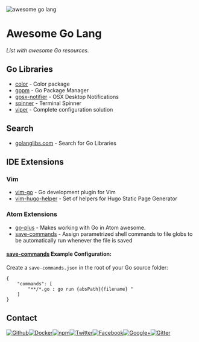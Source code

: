 ![awesome go lang](https://github.frapsoft.com/top/awesome-go.png?v=101)

# Awesome Go Lang

_List with awesome Go resources._

## Go Libraries

- [color](https://github.com/fatih/color) - Color package
- [gopm](https://github.com/gpmgo/gopm) - Go Package Manager
- [gosx-notifier](https://github.com/deckarep/gosx-notifier) - OSX Desktop Notifications
- [spinner](https://github.com/briandowns/spinner) - Terminal Spinner
- [viper](https://github.com/spf13/viper) - Complete configuration solution

## Search

- [golanglibs.com](https://golanglibs.com/) - Search for Go Libraries

## IDE Extensions

### Vim

- [vim-go](https://github.com/fatih/vim-go) - Go development plugin for Vim
- [vim-hugo-helper](https://github.com/robertbasic/vim-hugo-helper) - Set of helpers for Hugo Static Page Generator

###  Atom Extensions

- [go-plus](https://github.com/joefitzgerald/go-plus) - Makes working with Go in Atom awesome.
- [save-commands](https://atom.io/packages/save-commands) - Assign parametrized shell commands to file globs to be automatically run whenever the file is saved

#### [save-commands](https://atom.io/packages/save-commands) Example Configuration:

Create a `save-commands.json` in the root of your Go source folder:

```
{
    "commands": [
        "**/*.go : go run {absPath}{filename} "
    ]
}
```

##  Contact

[![Github](https://github.frapsoft.com/social/github.png)](https://github.com/ellerbrock/)[![Docker](https://github.frapsoft.com/social/docker.png)](https://hub.docker.com/u/ellerbrock/)[![npm](https://github.frapsoft.com/social/npm.png)](https://www.npmjs.com/~ellerbrock)[![Twitter](https://github.frapsoft.com/social/twitter.png)](https://twitter.com/frapsoft/)[![Facebook](https://github.frapsoft.com/social/facebook.png)](https://www.facebook.com/frapsoft/)[![Google+](https://github.frapsoft.com/social/google-plus.png)](https://plus.google.com/116540931335841862774)[![Gitter](https://github.frapsoft.com/social/gitter.png)](https://gitter.im/frapsoft/frapsoft/)
